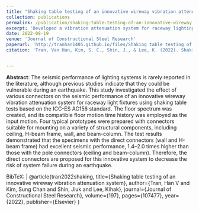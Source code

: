 ```yaml
---
title: "Shaking table testing of an innovative wireway vibration attenuation system"
collection: publications
permalink: /publication/shaking-table-testing-of-an-innovative-wireway
excerpt: 'Developed a vibration attenuation system for raceway lighting, integrating a pulley friction damper to enhance earthquake survivability.'
date: 2022-08-19
venue: 'Journal of Constructional Steel Research'
paperurl: 'http://tranhan1405.github.io/files/Shaking table testing of an innovative wireway vibration attenuation system.pdf'
citation: 'Tran, Van Han, Kim, S. C., Shin, J., & Lee, K. (2022). Shaking table testing of an innovative wireway vibration attenuation system. Journal of Constructional Steel Research, 197, 107477.'


---
```



**Abstract**: The seismic performance of lighting systems is rarely reported in the literature, although previous studies indicate that they could be vulnerable during an earthquake. This study investigated the effect of various connectors on the seismic performance of an innovative wireway vibration attenuation system for raceway light fixtures using shaking table tests based on the ICC-ES AC156 standard. The floor spectrum was created, and its compatible floor motion time history was employed as the input motion. Four typical prototypes were prepared with connectors suitable for mounting on a variety of structural components, including ceiling, H-beam frame, wall, and beam-column. The test results demonstrated that the specimens with the direct connectors (wall and H-beam frame) had excellent seismic performance, 1.4–2.0 times higher than those with the pole connectors (ceiling and beam-column). Therefore, the direct connectors are proposed for this innovative system to decrease the risk of system failure during an earthquake.

BibTeX: |
  @article{tran2022shaking,
    title={Shaking table testing of an innovative wireway vibration attenuation system},
    author={Tran, Han V and Kim, Sung Chan and Shin, Jiuk and Lee, Kihak},
    journal={Journal of Constructional Steel Research},
    volume={197},
    pages={107477},
    year={2022},
    publisher={Elsevier}
  }
